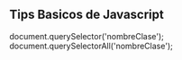 ## Tips Basicos de Javascript

document.querySelector('nombreClase');
document.querySelectorAll('nombreClase');
